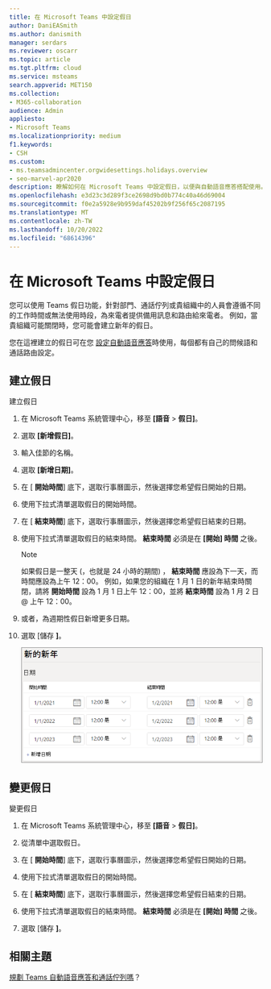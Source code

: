 ```yaml
---
title: 在 Microsoft Teams 中設定假日
author: DaniEASmith
ms.author: danismith
manager: serdars
ms.reviewer: oscarr
ms.topic: article
ms.tgt.pltfrm: cloud
ms.service: msteams
search.appverid: MET150
ms.collection:
- M365-collaboration
audience: Admin
appliesto:
- Microsoft Teams
ms.localizationpriority: medium
f1.keywords:
- CSH
ms.custom:
- ms.teamsadmincenter.orgwidesettings.holidays.overview
- seo-marvel-apr2020
description: 瞭解如何在 Microsoft Teams 中設定假日，以便與自動語音應答搭配使用。
ms.openlocfilehash: e3d23c3d289f3ce2698d9bd0b774c40a46d69004
ms.sourcegitcommit: f0e2a5928e9b959daf45202b9f256f65c2087195
ms.translationtype: MT
ms.contentlocale: zh-TW
ms.lasthandoff: 10/20/2022
ms.locfileid: "68614396"
---
```

# <a name="set-up-holidays-in-microsoft-teams"></a>在 Microsoft Teams 中設定假日

您可以使用 Teams 假日功能，針對部門、通話佇列或貴組織中的人員會遵循不同的工作時間或無法使用時段，為來電者提供備用訊息和路由給來電者。 例如，當貴組織可能關閉時，您可能會建立新年的假日。

您在這裡建立的假日可在您 [設定自動語音應答](create-a-phone-system-auto-attendant.md)時使用，每個都有自己的問候語和通話路由設定。

## <a name="create-a-holiday"></a>建立假日

建立假日

1. 在 Microsoft Teams 系統管理中心，移至 **[語音**  >  **假日]**。

2. 選取 **[新增假日]**。

3. 輸入佳節的名稱。

4. 選取 **[新增日期]**。

5. 在 [ **開始時間**] 底下，選取行事曆圖示，然後選擇您希望假日開始的日期。

6. 使用下拉式清單選取假日的開始時間。

7. 在 [ **結束時間**] 底下，選取行事曆圖示，然後選擇您希望假日結束的日期。

8. 使用下拉式清單選取假日的結束時間。 **結束時間** 必須是在 **[開始] 時間** 之後。  

   > [!NOTE]
   > 如果假日是一整天 (，也就是 24 小時的期間) ， **結束時間** 應設為下一天，而時間應設為上午 12：00。 例如，如果您的組織在 1 月 1 日的新年結束時關閉，請將 **開始時間** 設為 1 月 1 日上午 12：00，並將 **結束時間** 設為 1 月 2 日 @ 上午 12：00。

9. 或者，為週期性假日新增更多日期。

10. 選取 [儲存 **]**。

    ![設定三年日期之假日使用者介面的螢幕擷取畫面。](media/holidays-set-up.png)

## <a name="change-a-holiday"></a>變更假日

變更假日

1. 在 Microsoft Teams 系統管理中心，移至 **[語音**  >  **假日]**。

2. 從清單中選取假日。

3. 在 [ **開始時間**] 底下，選取行事曆圖示，然後選擇您希望假日開始的日期。

4. 使用下拉式清單選取假日的開始時間。

5. 在 [ **結束時間**] 底下，選取行事曆圖示，然後選擇您希望假日結束的日期。 

6. 使用下拉式清單選取假日的結束時間。 **結束時間** 必須是在 **[開始] 時間** 之後。  

7. 選取 [儲存 **]**。

## <a name="related-topics"></a>相關主題

[規劃 Teams 自動語音應答和通話佇列嗎](plan-auto-attendant-call-queue.md)？
